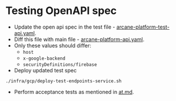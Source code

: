 # Testing OpenAPI spec

* Update the open api spec in the test file - [arcane-platform-test-api.yaml](../libs/clients/arcane-platform-client/src/main/openapi/arcane-platform-test-api.yaml).
* Diff this file with main file - [arcane-platform-api.yaml](../libs/clients/arcane-platform-client/src/main/openapi/arcane-platform-api.yaml).
* Only these values should differ:
  * `host`
  * `x-google-backend`
  * `securityDefinitions/firebase`
* Deploy updated test spec
```shell
./infra/gcp/deploy-test-endpoints-service.sh
```
* Perform acceptance tests as mentioned in [at.md](at.md).